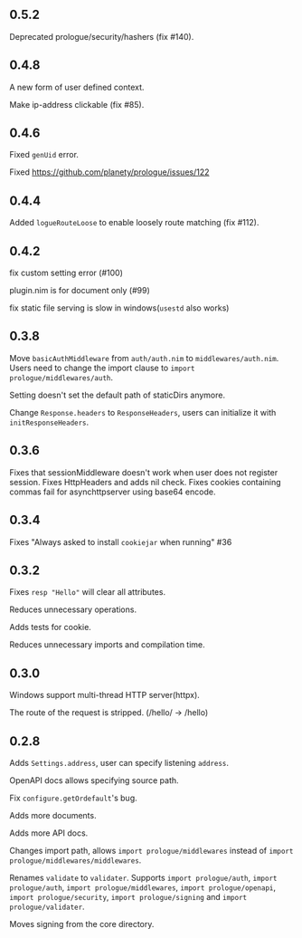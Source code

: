 ## 0.5.2

Deprecated prologue/security/hashers (fix #140).

## 0.4.8

A new form of user defined context.

Make ip-address clickable (fix #85).

## 0.4.6

Fixed `genUid` error.

Fixed https://github.com/planety/prologue/issues/122


## 0.4.4

Added `logueRouteLoose` to enable loosely route matching (fix #112).

## 0.4.2

fix custom setting error (#100)

plugin.nim is for document only (#99)

fix static file serving is slow in windows(`usestd` also works)

## 0.3.8

Move `basicAuthMiddleware` from `auth/auth.nim` to `middlewares/auth.nim`. Users need to change the import clause to `import prologue/middlewares/auth`.

Setting doesn't set the default path of staticDirs anymore.

Change `Response.headers` to `ResponseHeaders`, users can initialize it with `initResponseHeaders`.


## 0.3.6

Fixes that sessionMiddleware doesn't work when user does not register session.
Fixes HttpHeaders and adds nil check.
Fixes cookies containing commas fail for asynchttpserver using base64 encode.

## 0.3.4

Fixes "Always asked to install `cookiejar` when running" #36

## 0.3.2

Fixes `resp "Hello"` will clear all attributes.

Reduces unnecessary operations.

Adds tests for cookie.

Reduces unnecessary imports and compilation time.

## 0.3.0

Windows support multi-thread HTTP server(httpx).

The route of the request is stripped. (/hello/ -> /hello)

## 0.2.8

Adds `Settings.address`, user can specify listening `address`.

OpenAPI docs allows specifying source path.

Fix `configure.getOrdefault`'s bug.

Adds more documents.

Adds more API docs.

Changes import path, allows `import prologue/middlewares` instead of 
`import prologue/middlewares/middlewares`. 

Renames `validate` to `validater`. Supports `import prologue/auth`, `import prologue/auth`, `import prologue/middlewares`, `import prologue/openapi`, `import prologue/security`, `import prologue/signing` and `import prologue/validater`.

Moves signing from the core directory.
